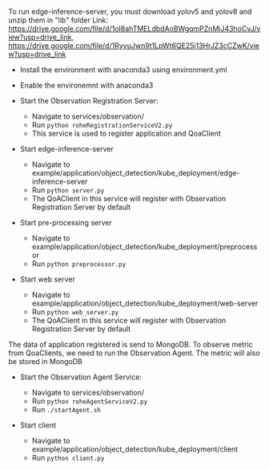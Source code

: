 To run edge-inference-server, you must download yolov5 and yolov8 and unzip them in "lib" folder
Link: https://drive.google.com/file/d/1oI8ahTMELdbdAoBWgqmPZnMjJ43hoCvJ/view?usp=drive_link, https://drive.google.com/file/d/1RyyuJwn9t1LpWt6QE25j13HrJZ3cCZwK/view?usp=drive_link

- Install the environment with anaconda3 using environment.yml

- Enable the environemnt with anaconda3

- Start the Observation Registration Server: 
    - Navigate to services/observation/
    - Run `python roheRegistrationServiceV2.py`
    - This service is used to register application and QoaClient


- Start edge-inference-server
    - Navigate to example/application/object_detection/kube_deployment/edge-inference-server
    - Run `python server.py`
    - The QoAClient in this service will register with Observation Registration Server by default

- Start pre-processing server
    - Navigate to example/application/object_detection/kube_deployment/preprocessor
    - Run `python preprocessor.py`

- Start web server
    - Navigate to example/application/object_detection/kube_deployment/web-server
    - Run `python web_server.py`
    - The QoAClient in this service will register with Observation Registration Server by default

The data of application registered is send to MongoDB.
To observe metric from QoaClients, we need to run the Observation Agent.
The metric will also be stored in MongoDB


- Start the Observation Agent Service: 
    - Navigate to services/observation/
    - Run `python roheAgentServiceV2.py`
    - Run `./startAgent.sh`


- Start client
    - Navigate to example/application/object_detection/kube_deployment/client
    - Run `python client.py`
